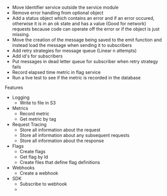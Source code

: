 -   Move Identifier service outside the service module
-   Remove error handling from optional object
-   Add a status object which contains an error and if an error occured, otherwise it is in an ok state and has a value
    (Good for network) requests because code can operate off the error or if the object is just missing.
-   Move the creation of the message being saved to the emit function and instead load the message when sending it to subscribers
-   Add retry strategies for message queue (Linear n attempts)
-   Add id's for subscribers
-   Put messages in dead letter queue for subscriber when retry strategy fails
-   Record elapsed time metric in flag service
-   Run a live test to see if the metric is recorded in the database

Features

-   Logging
    -   Write to file in S3
-   Metrics
    -   Record metric
    -   Get metric by tag
-   Request Tracing
    -   Store all information about the request
    -   Store all information about any subsequent requests
    -   Store all information about the response
-   Flags
    -   Create flags
    -   Get flag by Id
    -   Create files that define flag definitions
-   Webhooks
    -   Create a webhook
-   SDK
    -   Subscribe to webhook
    -

